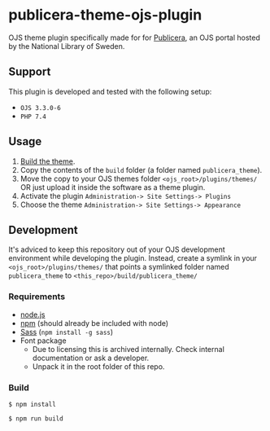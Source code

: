 # publicera-theme-ojs-plugin
OJS theme plugin specifically made for for [Publicera](https://publicera.kb.se), an OJS portal hosted by the National Library of Sweden.

## Support

This plugin is developed and tested with the following setup:
* `OJS 3.3.0-6`
* `PHP 7.4`

## Usage

1. [Build the theme](#Build).
2. Copy the contents of the `build` folder (a folder named `publicera_theme`).
3. Move the copy to your OJS themes folder `<ojs_root>/plugins/themes/` OR just upload it inside the software as a theme plugin.
4. Activate the plugin `Administration-> Site Settings-> Plugins`
5. Choose the theme `Administration-> Site Settings-> Appearance`

## Development

It's adviced to keep this repository out of your OJS development environment while developing the plugin. Instead, create a symlink in your `<ojs_root>/plugins/themes/` that points a symlinked folder named `publicera_theme` to `<this_repo>/build/publicera_theme/`

### Requirements 
* [node.js](http://nodejs.org/)
* [npm](https://www.npmjs.com/get-npm) (should already be included with node)
* [Sass](https://sass-lang.com/install) (`npm install -g sass`)
* Font package
  * Due to licensing this is archived internally. Check internal documentation or ask a developer.
  * Unpack it in the root folder of this repo.

### Build

````
$ npm install
````

````
$ npm run build
````
